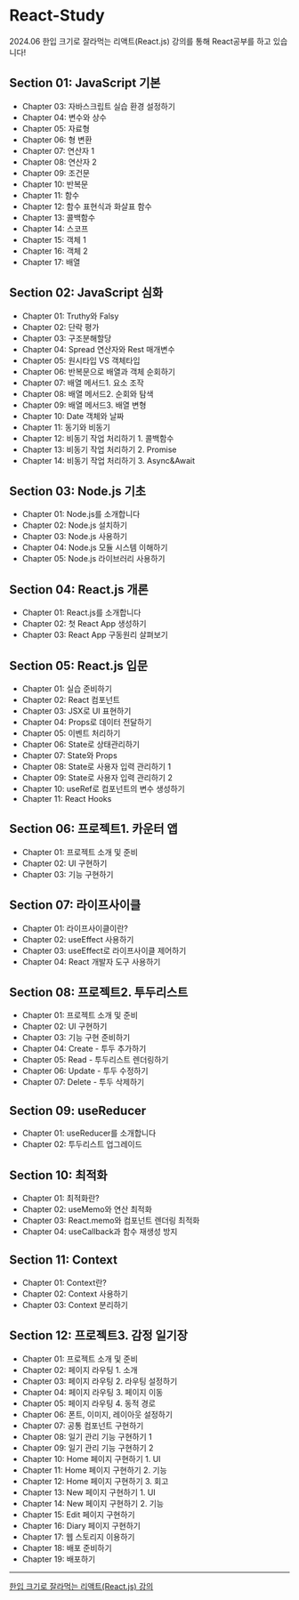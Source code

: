 # React-Study
2024.06
한입 크기로 잘라먹는 리액트(React.js) 강의를 통해 React공부를 하고 있습니다!

## Section 01: JavaScript 기본
- Chapter 03: 자바스크립트 실습 환경 설정하기
- Chapter 04: 변수와 상수
- Chapter 05: 자료형
- Chapter 06: 형 변환
- Chapter 07: 연산자 1
- Chapter 08: 연산자 2
- Chapter 09: 조건문
- Chapter 10: 반복문
- Chapter 11: 함수
- Chapter 12: 함수 표현식과 화살표 함수
- Chapter 13: 콜백함수
- Chapter 14: 스코프
- Chapter 15: 객체 1
- Chapter 16: 객체 2
- Chapter 17: 배열

## Section 02: JavaScript 심화
- Chapter 01: Truthy와 Falsy
- Chapter 02: 단락 평가
- Chapter 03: 구조분해할당
- Chapter 04: Spread 연산자와 Rest 매개변수
- Chapter 05: 원시타입 VS 객체타입
- Chapter 06: 반복문으로 배열과 객체 순회하기
- Chapter 07: 배열 메서드1. 요소 조작
- Chapter 08: 배열 메서드2. 순회와 탐색
- Chapter 09: 배열 메서드3. 배열 변형
- Chapter 10: Date 객체와 날짜
- Chapter 11: 동기와 비동기
- Chapter 12: 비동기 작업 처리하기 1. 콜백함수
- Chapter 13: 비동기 작업 처리하기 2. Promise
- Chapter 14: 비동기 작업 처리하기 3. Async&Await

## Section 03: Node.js 기초
- Chapter 01: Node.js를 소개합니다
- Chapter 02: Node.js 설치하기
- Chapter 03: Node.js 사용하기
- Chapter 04: Node.js 모듈 시스템 이해하기
- Chapter 05: Node.js 라이브러리 사용하기

## Section 04: React.js 개론
- Chapter 01: React.js를 소개합니다
- Chapter 02: 첫 React App 생성하기
- Chapter 03: React App 구동원리 살펴보기

## Section 05: React.js 입문
- Chapter 01: 실습 준비하기
- Chapter 02: React 컴포넌트
- Chapter 03: JSX로 UI 표현하기
- Chapter 04: Props로 데이터 전달하기
- Chapter 05: 이벤트 처리하기
- Chapter 06: State로 상태관리하기
- Chapter 07: State와 Props
- Chapter 08: State로 사용자 입력 관리하기 1
- Chapter 09: State로 사용자 입력 관리하기 2
- Chapter 10: useRef로 컴포넌트의 변수 생성하기
- Chapter 11: React Hooks

## Section 06: 프로젝트1. 카운터 앱
- Chapter 01: 프로젝트 소개 및 준비
- Chapter 02: UI 구현하기
- Chapter 03: 기능 구현하기

## Section 07: 라이프사이클
- Chapter 01: 라이프사이클이란?
- Chapter 02: useEffect 사용하기
- Chapter 03: useEffect로 라이프사이클 제어하기
- Chapter 04: React 개발자 도구 사용하기

## Section 08: 프로젝트2. 투두리스트
- Chapter 01: 프로젝트 소개 및 준비
- Chapter 02: UI 구현하기
- Chapter 03: 기능 구현 준비하기
- Chapter 04: Create - 투두 추가하기
- Chapter 05: Read - 투두리스트 렌더링하기
- Chapter 06: Update - 투두 수정하기
- Chapter 07: Delete - 투두 삭제하기

## Section 09: useReducer
- Chapter 01: useReducer를 소개합니다
- Chapter 02: 투두리스트 업그레이드

## Section 10: 최적화
- Chapter 01: 최적화란?
- Chapter 02: useMemo와 연산 최적화
- Chapter 03: React.memo와 컴포넌트 렌더링 최적화
- Chapter 04: useCallback과 함수 재생성 방지

## Section 11: Context
- Chapter 01: Context란?
- Chapter 02: Context 사용하기
- Chapter 03: Context 분리하기

## Section 12: 프로젝트3. 감정 일기장
- Chapter 01: 프로젝트 소개 및 준비
- Chapter 02: 페이지 라우팅 1. 소개
- Chapter 03: 페이지 라우팅 2. 라우팅 설정하기
- Chapter 04: 페이지 라우팅 3. 페이지 이동
- Chapter 05: 페이지 라우팅 4. 동적 경로
- Chapter 06: 폰트, 이미지, 레이아웃 설정하기
- Chapter 07: 공통 컴포넌트 구현하기
- Chapter 08: 일기 관리 기능 구현하기 1
- Chapter 09: 일기 관리 기능 구현하기 2
- Chapter 10: Home 페이지 구현하기 1. UI
- Chapter 11: Home 페이지 구현하기 2. 기능
- Chapter 12: Home 페이지 구현하기 3. 회고
- Chapter 13: New 페이지 구현하기 1. UI
- Chapter 14: New 페이지 구현하기 2. 기능
- Chapter 15: Edit 페이지 구현하기
- Chapter 16: Diary 페이지 구현하기
- Chapter 17: 웹 스토리지 이용하기
- Chapter 18: 배포 준비하기
- Chapter 19: 배포하기

---

[한입 크기로 잘라먹는 리액트(React.js) 강의](https://www.inflearn.com/course/%ED%95%9C%EC%9E%85-%EB%A6%AC%EC%95%A1%ED%8A%B8/dashboard)
